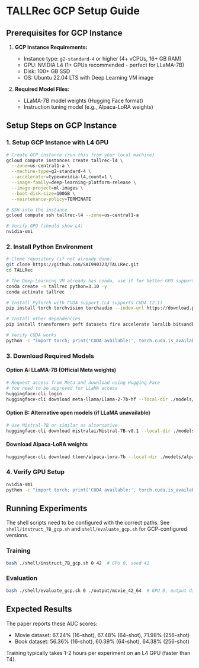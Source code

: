 # TALLRec GCP Setup Guide

## Prerequisites for GCP Instance

1. **GCP Instance Requirements:**
   - Instance type: `g2-standard-4` or higher (4+ vCPUs, 16+ GB RAM) 
   - GPU: NVIDIA L4 (1+ GPUs recommended - perfect for LLaMA-7B)
   - Disk: 100+ GB SSD
   - OS: Ubuntu 22.04 LTS with Deep Learning VM image

2. **Required Model Files:**
   - LLaMA-7B model weights (Hugging Face format)
   - Instruction tuning model (e.g., Alpaca-LoRA weights)

## Setup Steps on GCP Instance

### 1. Setup GCP Instance with L4 GPU
```bash
# Create GCP instance (run this from your local machine)
gcloud compute instances create tallrec-l4 \
  --zone=us-central1-a \
  --machine-type=g2-standard-4 \
  --accelerator=type=nvidia-l4,count=1 \
  --image-family=deep-learning-platform-release \
  --image-project=ml-images \
  --boot-disk-size=100GB \
  --maintenance-policy=TERMINATE

# SSH into the instance
gcloud compute ssh tallrec-l4 --zone=us-central1-a

# Verify GPU (should show L4)
nvidia-smi
```

### 2. Install Python Environment
```bash
# Clone repository (if not already done)
git clone https://github.com/SAI990323/TALLRec.git
cd TALLRec

# The Deep Learning VM already has conda, use it for better GPU support
conda create -n tallrec python=3.10 -y
conda activate tallrec

# Install PyTorch with CUDA support (L4 supports CUDA 12.1)
pip install torch torchvision torchaudio --index-url https://download.pytorch.org/whl/cu121

# Install other dependencies  
pip install transformers peft datasets fire accelerate loralib bitsandbytes sentencepiece gradio

# Verify CUDA works
python -c "import torch; print('CUDA available:', torch.cuda.is_available()); print('GPU:', torch.cuda.get_device_name(0))"
```

### 3. Download Required Models

#### Option A: LLaMA-7B (Official Meta weights)
```bash
# Request access from Meta and download using Hugging Face
# You need to be approved for LLaMA access
huggingface-cli login
huggingface-cli download meta-llama/Llama-2-7b-hf --local-dir ./models/llama-7b
```

#### Option B: Alternative open models (if LLaMA unavailable)
```bash
# Use Mistral-7B or similar as alternative
huggingface-cli download mistralai/Mistral-7B-v0.1 --local-dir ./models/mistral-7b
```

#### Download Alpaca-LoRA weights
```bash
huggingface-cli download tloen/alpaca-lora-7b --local-dir ./models/alpaca-lora-7b
```

### 4. Verify GPU Setup
```bash
nvidia-smi
python -c "import torch; print('CUDA available:', torch.cuda.is_available()); print('GPU count:', torch.cuda.device_count())"
```

## Running Experiments

The shell scripts need to be configured with the correct paths. See `shell/instruct_7B_gcp.sh` and `shell/evaluate_gcp.sh` for GCP-configured versions.

### Training
```bash
bash ./shell/instruct_7B_gcp.sh 0 42  # GPU 0, seed 42
```

### Evaluation  
```bash
bash ./shell/evaluate_gcp.sh 0 ./output/movie_42_64  # GPU 0, output directory
```

## Expected Results

The paper reports these AUC scores:
- Movie dataset: 67.24% (16-shot), 67.48% (64-shot), 71.98% (256-shot)
- Book dataset: 56.36% (16-shot), 60.39% (64-shot), 64.38% (256-shot)

Training typically takes 1-2 hours per experiment on an L4 GPU (faster than T4).